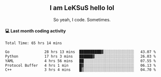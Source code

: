 <h2 align="center">I am LeKSuS hello lol</h2>
<p align="center">So yeah, I code. Sometimes.</p>

#### :computer: Last month coding activity
<!--START_SECTION:waka-->

```txt
Total Time: 65 hrs 14 mins

Go                28 hrs 13 mins  ██████████▓░░░░░░░░░░░░░░   43.07 %
Python            17 hrs 3 mins   ██████▓░░░░░░░░░░░░░░░░░░   26.03 %
YAML              4 hrs 56 mins   ██░░░░░░░░░░░░░░░░░░░░░░░   07.55 %
Protocol Buffer   4 hrs 1 min     █▓░░░░░░░░░░░░░░░░░░░░░░░   06.13 %
C++               3 hrs 4 mins    █▒░░░░░░░░░░░░░░░░░░░░░░░   04.70 %
```

<!--END_SECTION:waka-->
